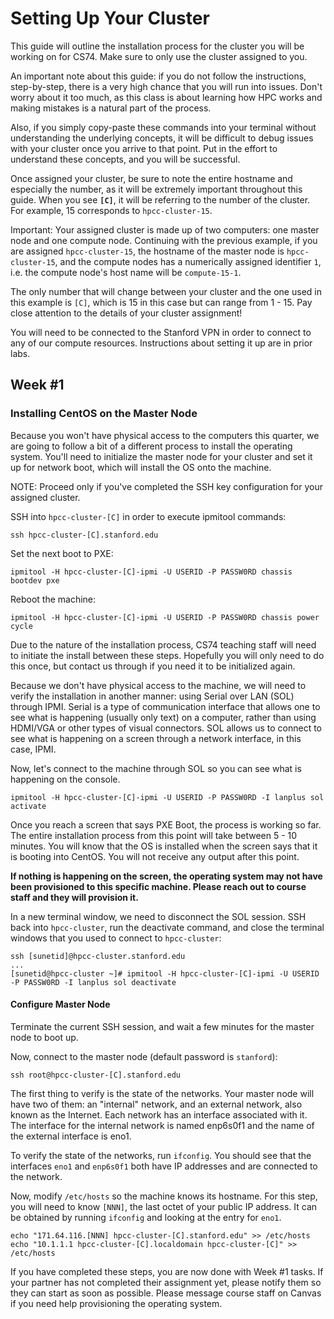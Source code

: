 # Setting Up Your Cluster

This guide will outline the installation process for the cluster you will be working on for CS74. Make sure to only use the cluster assigned to you.

An important note about this guide: if you do not follow the instructions, step-by-step, there is a very high chance that you will run into issues. Don't worry about it too much, as this class is about learning how HPC works and making mistakes is a natural part of the process.

Also, if you simply copy-paste these commands into your terminal without understanding the underlying concepts, it will be difficult to debug issues with your cluster once you arrive to that point. Put in the effort to understand these concepts, and you will be successful.

Once assigned your cluster, be sure to note the entire hostname and especially the number, as it will be extremely important throughout this guide. When you see **```[C]```**, it will be referring to the number of the cluster. For example, 15 corresponds to ```hpcc-cluster-15```.

Important: Your assigned cluster is made up of two computers: one master node and one compute node. Continuing with the previous example, if you are assigned ```hpcc-cluster-15```, the hostname of the master node is ```hpcc-cluster-15```, and the compute nodes has a numerically assigned identifier ```1```, i.e. the compute node's host name will be ```compute-15-1```.

The only number that will change between your cluster and the one used in this example is ```[C]```, which is 15 in this case but can range from 1 - 15. Pay close attention to the details of your cluster assignment!

You will need to be connected to the Stanford VPN in order to connect to any of our compute resources. Instructions about setting it up are in prior labs.

## Week #1

### Installing CentOS on the Master Node

Because you won't have physical access to the computers this quarter, we are going to follow a bit of a different process to install the operating system. You'll need to initialize the master node for your cluster and set it up for network boot, which will install the OS onto the machine.

NOTE: Proceed only if you've completed the SSH key configuration for your assigned cluster.

SSH into ```hpcc-cluster-[C]``` in order to execute ipmitool commands:

```
ssh hpcc-cluster-[C].stanford.edu
```

Set the next boot to PXE:

```
ipmitool -H hpcc-cluster-[C]-ipmi -U USERID -P PASSW0RD chassis bootdev pxe
```

Reboot the machine:

```
ipmitool -H hpcc-cluster-[C]-ipmi -U USERID -P PASSW0RD chassis power cycle
```

Due to the nature of the installation process, CS74 teaching staff will need to initiate the install between these steps. Hopefully you will only need to do this once, but contact us through if you need it to be initialized again.

Because we don't have physical access to the machine, we will need to verify the installation in another manner: using Serial over LAN (SOL) through IPMI. Serial is a type of communication interface that allows one to see what is happening (usually only text) on a computer, rather than using HDMI/VGA or other types of visual connectors. SOL allows us to connect to see what is happening on a screen through a network interface, in this case, IPMI.

Now, let's connect to the machine through SOL so you can see what is happening on the console.

```
ipmitool -H hpcc-cluster-[C]-ipmi -U USERID -P PASSW0RD -I lanplus sol activate
```

Once you reach a screen that says PXE Boot, the process is working so far. The entire installation process from this point will take between 5 - 10 minutes. You will know that the OS is installed when the screen says that it is booting into CentOS. You will not receive any output after this point.

**If nothing is happening on the screen, the operating system may not have been provisioned to this specific machine. Please reach out to course staff and they will provision it.**

In a new terminal window, we need to disconnect the SOL session. SSH back into ```hpcc-cluster```, run the deactivate command, and close the terminal windows that you used to connect to ```hpcc-cluster```:

```
ssh [sunetid]@hpcc-cluster.stanford.edu
...
[sunetid@hpcc-cluster ~]# ipmitool -H hpcc-cluster-[C]-ipmi -U USERID -P PASSW0RD -I lanplus sol deactivate
```

#### Configure Master Node
Terminate the current SSH session, and wait a few minutes for the master node to boot up.

Now, connect to the master node (default password is ```stanford```):

```
ssh root@hpcc-cluster-[C].stanford.edu
```
The first thing to verify is the state of the networks. Your master node will have two of them: an "internal" network, and an external network, also known as the Internet. Each network has an interface associated with it. The interface for the internal network is named enp6s0f1 and the name of the external interface is eno1.

To verify the state of the networks, run ```ifconfig```. You should see that the interfaces ```eno1``` and ```enp6s0f1``` both have IP addresses and are connected to the network.

Now, modify ```/etc/hosts``` so the machine knows its hostname. For this step, you will need to know ```[NNN]```, the last octet of your public IP address. It can be obtained by running ```ifconfig``` and looking at the entry for ```eno1```.

```
echo "171.64.116.[NNN] hpcc-cluster-[C].stanford.edu" >> /etc/hosts
echo "10.1.1.1 hpcc-cluster-[C].localdomain hpcc-cluster-[C]" >> /etc/hosts
```

If you have completed these steps, you are now done with Week #1 tasks. If your partner has not completed their assignment yet, please notify them so they can start as soon as possible. Please message course staff on Canvas if you need help provisioning the operating system.
